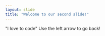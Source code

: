 ```yaml
---
layout: slide
title: "Welcome to our second slide!"
---
```

"I love to code"
Use the left arrow to go back!
